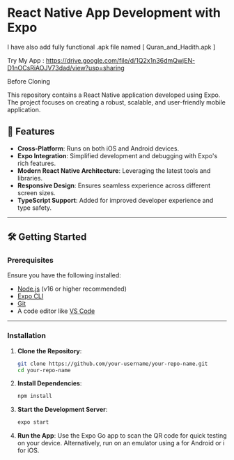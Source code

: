 # React Native App Development with Expo
I have also add fully functional .apk file named [ Quran_and_Hadith.apk ]


Try My App : https://drive.google.com/file/d/1Q2x1n36dmQwjEN-D1nOCsRiAOJV73dad/view?usp=sharing


Before Cloning


This repository contains a React Native application developed using Expo. The project focuses on creating a robust, scalable, and user-friendly mobile application.

## 🚀 Features
- **Cross-Platform**: Runs on both iOS and Android devices.
- **Expo Integration**: Simplified development and debugging with Expo's rich features.
- **Modern React Native Architecture**: Leveraging the latest tools and libraries.
- **Responsive Design**: Ensures seamless experience across different screen sizes.
- **TypeScript Support**: Added for improved developer experience and type safety.

---

## 🛠️ Getting Started

### Prerequisites
Ensure you have the following installed:
- [Node.js](https://nodejs.org/) (v16 or higher recommended)
- [Expo CLI](https://docs.expo.dev/get-started/installation/)
- [Git](https://git-scm.com/)
- A code editor like [VS Code](https://code.visualstudio.com/)

---

### Installation

1. **Clone the Repository**:
   ```bash
   git clone https://github.com/your-username/your-repo-name.git
   cd your-repo-name
2. **Install Dependencies**:
   ```bash 
   npm install
3. **Start the Development Server**:
   ```bash
   expo start
4. **Run the App**:
   Use the Expo Go app to scan the QR code for quick testing on your device.
   Alternatively, run on an emulator using a for Android or i for iOS.
